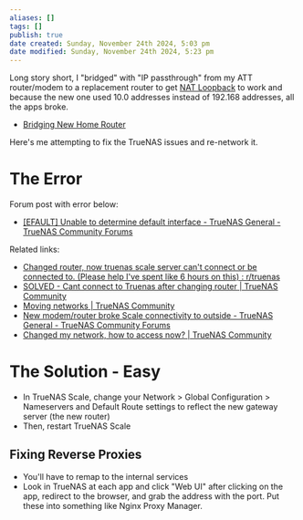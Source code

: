 ```yaml
---
aliases: []
tags: []
publish: true
date created: Sunday, November 24th 2024, 5:03 pm
date modified: Sunday, November 24th 2024, 5:23 pm
---
```


Long story short, I "bridged" with "IP passthrough" from my ATT router/modem to a replacement router to get [NAT Loopback](../../../Home%20Network/NAT%20&%20Self-Hosting/NAT%20&%20Self-Hosting.md) to work and because the new one used 10.0 addresses instead of 192.168 addresses, all the apps broke.

- [Bridging New Home Router](../../../Home%20Network/Bridging%20New%20Home%20Router/Bridging%20New%20Home%20Router.md)

Here's me attempting to fix the TrueNAS issues and re-network it.

# The Error

Forum post with error below:
- [[EFAULT] Unable to determine default interface - TrueNAS General - TrueNAS Community Forums](https://forums.truenas.com/t/efault-unable-to-determine-default-interface/21716)

Related links:
- [Changed router, now truenas scale server can't connect or be connected to. (Please help I've spent like 6 hours on this) : r/truenas](https://www.reddit.com/r/truenas/comments/11ctd4c/changed_router_now_truenas_scale_server_cant/)
- [SOLVED - Cant connect to Truenas after changing router | TrueNAS Community](https://www.truenas.com/community/threads/cant-connect-to-truenas-after-changing-router.111060/)
- [Moving networks | TrueNAS Community](https://www.truenas.com/community/threads/moving-networks.107346/)
- [New modem/router broke Scale connectivity to outside - TrueNAS General - TrueNAS Community Forums](https://forums.truenas.com/t/new-modem-router-broke-scale-connectivity-to-outside/5563)
- [Changed my network, how to access now? | TrueNAS Community](https://www.truenas.com/community/threads/changed-my-network-how-to-access-now.105285/)

# The Solution - Easy

- In TrueNAS Scale, change your Network > Global Configuration > Nameservers and Default Route settings to reflect the new gateway server (the new router)
- Then, restart TrueNAS Scale 

## Fixing Reverse Proxies

- You'll have to remap to the internal services
- Look in TrueNAS at each app and click "Web UI" after clicking on the app, redirect to the browser, and grab the address with the port.  Put these into something like Nginx Proxy Manager.